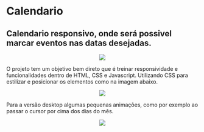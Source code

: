 # Calendario
<h2>Calendario responsivo, onde será possivel marcar eventos nas datas desejadas.</h2>


<div align=center><img src="https://user-images.githubusercontent.com/85590638/154585154-e53808db-43e4-4cde-b584-5d60be5ed151.png"></div>

O projeto tem um objetivo bem direto que é treinar responsividade e funcionalidades dentro de HTML, CSS e Javascript.
Utilizando CSS para estilizar e posicionar os elementos como na imagem abaixo.

<div align=center><img src="https://user-images.githubusercontent.com/85590638/154585210-d76945ae-9bf9-4683-8dc8-da1f20afa5cd.png"></div>

Para a versão desktop algumas pequenas animações, como por exemplo ao passar o cursor por cima dos dias do mês.


<div align=center><img src="https://user-images.githubusercontent.com/85590638/154585417-c2c3c08d-b4d7-463b-b28d-a927310d5355.png"></div>
